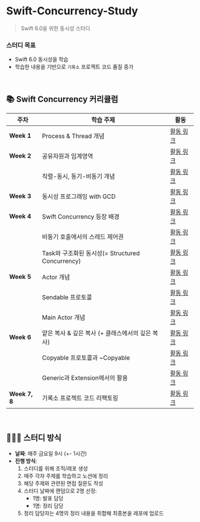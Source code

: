 # Swift-Concurrency-Study
> Swift 6.0을 위한 동시성 스터디

### 스터디 목표
- Swift 6.0 동시성을 학습
- 학습한 내용을 기반으로 `기록소` 프로젝트 코드 품질 증가

<br>

## 📚 Swift Concurrency 커리큘럼

| 주차  | 학습 주제 | 활동 |
|------|---------|---|
| **Week 1** | Process & Thread 개념 | [활동 링크](https://github.com/Swift-Concurrency-Study/Study/blob/main/Week1/ProcessThread.md) |
| **Week 2** | 공유자원과 임계영역 | [활동 링크](https://github.com/Swift-Concurrency-Study/Study/blob/main/Week2/DataRace.md) |
|  | 직렬-동시, 동기-비동기 개념 | [활동 링크](https://github.com/Swift-Concurrency-Study/Study/blob/main/Week2/%EB%8F%99%EC%8B%9C%26%EC%A7%81%EB%A0%AC%2C%20%EB%8F%99%EA%B8%B0%26%EB%B9%84%EB%8F%99%EA%B8%B0.md) |
| **Week 3** | 동시성 프로그래밍 with GCD | [활동 링크](https://github.com/Swift-Concurrency-Study/Study/blob/main/Week3/GCD.md) |
| **Week 4** | Swift Concurrency 등장 배경 | [활동 링크](https://github.com/Swift-Concurrency-Study/Study/blob/main/Week4/swift%20concurrency.md) |
|  | 비동기 호출에서의 스레드 제어권 | [활동 링크](https://github.com/Swift-Concurrency-Study/Study/blob/main/Week4/swift%20concurrency.md#%EC%8A%A4%EB%A0%88%EB%93%9C-%EC%A0%9C%EC%96%B4%EA%B6%8C) |
|  | Task와 구조화된 동시성(= Structured Concurrency) | [활동 링크](https://github.com/Swift-Concurrency-Study/Study/blob/main/Week4/swift%20concurrency.md#async-let) |
| **Week 5** | Actor 개념 | [활동 링크](https://github.com/Swift-Concurrency-Study/Study/blob/main/Week5/Actor%2C%20Sendable.md#%EB%AA%A9%EC%B0%A8) |
|  | Sendable 프로토콜 | [활동 링크](https://github.com/Swift-Concurrency-Study/Study/blob/main/Week5/Actor%2C%20Sendable.md#sendable) |
|  | Main Actor 개념 | [활동 링크](https://github.com/Swift-Concurrency-Study/Study/blob/main/Week5/Actor%2C%20Sendable.md#global-actor) |
| **Week 6** | 얕은 복사 & 깊은 복사 (+ 클래스에서의 깊은 복사) | [활동 링크](https://github.com/Swift-Concurrency-Study/Study/blob/main/Week6/Copyable%2C%20NonCopyable.md#%EA%B9%8A%EC%9D%80-%EB%B3%B5%EC%82%AC%EC%99%80-%EC%96%95%EC%9D%80-%EB%B3%B5%EC%82%AC) |
|  | Copyable 프로토콜과 ~Copyable | [활동 링크](https://github.com/Swift-Concurrency-Study/Study/blob/main/Week6/Copyable%2C%20NonCopyable.md#copyable) |
|  | Generic과 Extension에서의  활용 | [활동 링크](https://github.com/Swift-Concurrency-Study/Study/blob/main/Week6/Copyable%2C%20NonCopyable.md#%ED%94%84%EB%A1%9C%ED%86%A0%EC%BD%9C%EA%B3%BC-%EC%A0%9C%EB%84%A4%EB%A6%AD-%ED%99%9C%EC%9A%A9) |
| **Week 7, 8** | 기록소 프로젝트 코드 리팩토링 | [활동 링크](https://github.com/boostcampwm-2024/iOS10-MemorialHouse) |

<br>

## 👨🏻‍💻 스터디 방식

- **날짜**: 매주 금요일 9시 (+- 1시간)
- **진행 방식**:
  1. 스터디를 위해 조직/레포 생성
  2. 매주 각자 주제를 학습하고 노션에 정리
  3. 해당 주제와 관련된 면접 질문도 작성
  4. 스터디 날짜에 랜덤으로 2명 선정:
     - 1명: 발표 담당
     - 1명: 정리 담당
  5. 정리 담당자는 4명의 정리 내용을 취합해 최종본을 레포에 업로드
